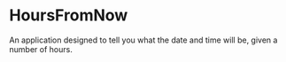 # HoursFromNow
An application designed to tell you what the date and time will be, given a number of hours.
